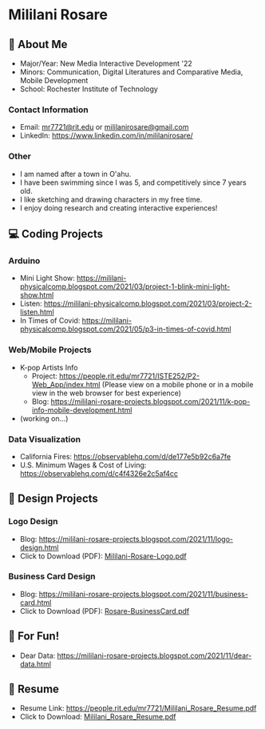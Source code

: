# Mililani Rosare

## 🌴 About Me
- Major/Year: New Media Interactive Development '22
- Minors: Communication, Digital Literatures and Comparative Media, Mobile Development
- School: Rochester Institute of Technology

### Contact Information
- Email: mr7721@rit.edu or mililanirosare@gmail.com
- LinkedIn: https://www.linkedin.com/in/mililanirosare/

### Other 
- I am named after a town in O'ahu.
- I have been swimming since I was 5, and competitively since 7 years old.
- I like sketching and drawing characters in my free time. 
- I enjoy doing research and creating interactive experiences!


## 💻 Coding Projects
### Arduino
- Mini Light Show: https://mililani-physicalcomp.blogspot.com/2021/03/project-1-blink-mini-light-show.html
- Listen: https://mililani-physicalcomp.blogspot.com/2021/03/project-2-listen.html
- In Times of Covid: https://mililani-physicalcomp.blogspot.com/2021/05/p3-in-times-of-covid.html

### Web/Mobile Projects
- K-pop Artists Info
  - Project: https://people.rit.edu/mr7721/ISTE252/P2-Web_App/index.html 
(Please view on a mobile phone or in a mobile view in the web browser for best experience)
  - Blog: https://mililani-rosare-projects.blogspot.com/2021/11/k-pop-info-mobile-development.html
- (working on...)
### Data Visualization
- California Fires: https://observablehq.com/d/de177e5b92c6a7fe
- U.S. Minimum Wages & Cost of Living: https://observablehq.com/d/c4f4326e2c5af4cc 


## 🎨 Design Projects
### Logo Design
- Blog: https://mililani-rosare-projects.blogspot.com/2021/11/logo-design.html
- Click to Download (PDF): [Mililani-Rosare-Logo.pdf](https://github.com/RosareMililani/Mililani-Rosare-Portfolio/files/7536455/Mililani-Rosare-Logo.pdf)
### Business Card Design
- Blog: https://mililani-rosare-projects.blogspot.com/2021/11/business-card.html
- Click to Download (PDF): [Rosare-BusinessCard.pdf](https://github.com/RosareMililani/Mililani-Rosare-Portfolio/files/7536461/Rosare-BusinessCard.pdf)


## 🎉 For Fun!
- Dear Data: https://mililani-rosare-projects.blogspot.com/2021/11/dear-data.html


## 📄 Resume
- Resume Link: https://people.rit.edu/mr7721/Mililani_Rosare_Resume.pdf
- Click to Download: [Mililani_Rosare_Resume.pdf](https://github.com/RosareMililani/Mililani-Rosare-Portfolio/files/7533481/Mililani_Rosare_Resume.pdf)
